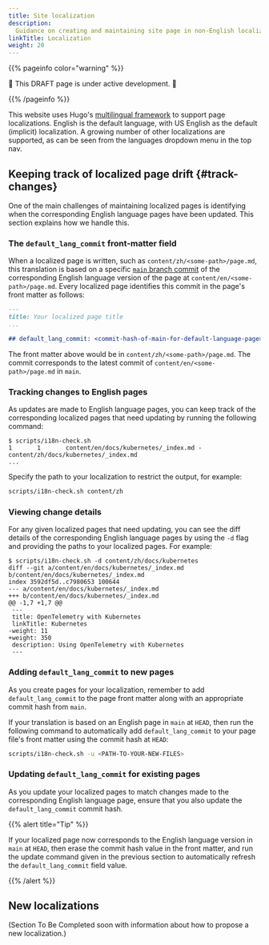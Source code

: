 ```yaml
---
title: Site localization
description:
  Guidance on creating and maintaining site page in non-English localizations.
linkTitle: Localization
weight: 20
---
```


{{% pageinfo color="warning" %}}

🚧 This DRAFT page is under active development. 🚧

{{% /pageinfo %}}

This website uses Hugo's [multilingual framework] to support page localizations.
English is the default language, with US English as the default (implicit) localization.
A growing number of other localizations are supported, as can be seen from the languages
dropdown menu in the top nav.

## Keeping track of localized page drift {#track-changes}

One of the main challenges of maintaining localized pages is identifying when
the corresponding English language pages have been updated. This section
explains how we handle this.

### The `default_lang_commit` front-matter field

When a localized page is written, such as `content/zh/<some-path>/page.md`, this
translation is based on a specific [`main` branch commit][main] of the
corresponding English language version of the page at
`content/en/<some-path>/page.md`. Every localized page identifies this commit in
the page's front matter as follows:

```markdown
---
title: Your localized page title
...

## default_lang_commit: <commit-hash-of-main-for-default-language-page>
```

The front matter above would be in `content/zh/<some-path>/page.md`. The commit
corresponds to the latest commit of `content/en/<some-path>/page.md` in `main`.

### Tracking changes to English pages

As updates are made to English language pages, you can keep track of the
corresponding localized pages that need updating by running the following
command:

```console
$ scripts/i18n-check.sh
1       1       content/en/docs/kubernetes/_index.md - content/zh/docs/kubernetes/_index.md
...
```

Specify the path to your localization to restrict the output, for example:

```sh
scripts/i18n-check.sh content/zh
```

### Viewing change details

For any given localized pages that need updating, you can see the diff details
of the corresponding English language pages by using the `-d` flag and providing
the paths to your localized pages. For example:

```console
$ scripts/i18n-check.sh -d content/zh/docs/kubernetes
diff --git a/content/en/docs/kubernetes/_index.md b/content/en/docs/kubernetes/_index.md
index 3592df5d..c7980653 100644
--- a/content/en/docs/kubernetes/_index.md
+++ b/content/en/docs/kubernetes/_index.md
@@ -1,7 +1,7 @@
 ---
 title: OpenTelemetry with Kubernetes
 linkTitle: Kubernetes
-weight: 11
+weight: 350
 description: Using OpenTelemetry with Kubernetes
 ---
```

### Adding `default_lang_commit` to new pages

As you create pages for your localization, remember to add `default_lang_commit`
to the page front matter along with an appropriate commit hash from `main`.

If your translation is based on an English page in `main` at `HEAD`, then run
the following command to automatically add `default_lang_commit` to your page
file's front matter using the commit hash at `HEAD`:

```sh
scripts/i18n-check.sh -u <PATH-TO-YOUR-NEW-FILES>
```

### Updating `default_lang_commit` for existing pages

As you update your localized pages to match changes made to the corresponding
English language page, ensure that you also update the `default_lang_commit`
commit hash.

{{% alert title="Tip" %}}

If your localized page now corresponds to the English language version in `main`
at `HEAD`, then erase the commit hash value in the front matter, and run the
update command given in the previous section to automatically refresh the
`default_lang_commit` field value.

{{% /alert %}}

## New localizations

(Section To Be Completed soon with information about how to propose a new
localization.)

<!--

cSpell:ignore: CODEOWNERSHIP Comms

* Our website supports multiple languages already, so the translated content should live under main/content/<two_letter_code>
* Our point of reference is how kubernetes is doing their localization, see https://github.com/kubernetes/website
* We need at least 2 ppl owning that content, so that changes can be approved (CODEOWNERSHIP will help with that)
* We can start with the translation been hidden until we reach a point where enough material is translated to go live (with maybe some blog post & announcements around it)
* (Please anticipate that this is guidance on not a fixed set of rules)

As stated above this project requires a set of individuals that are happy to take on ownership for their language and work with SIG Comms on implementing this. So any discussion on this page "how to do it" needs to be preceded by a "I volunteer to co-own `<language>`"

-->

[main]: https://github.com/open-telemetry/opentelemetry.io/commits/main/
[multilingual framework]: https://gohugo.io/content-management/multilingual/
